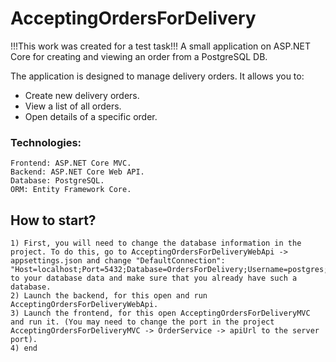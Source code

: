 # AcceptingOrdersForDelivery
!!!This work was created for a test task!!!
 A small application on ASP.NET Core for creating and viewing an order from a PostgreSQL DB.

 The application is designed to manage delivery orders. It allows you to:
- Create new delivery orders.
- View a list of all orders.
- Open details of a specific order.

### Technologies:
    Frontend: ASP.NET Core MVC.
    Backend: ASP.NET Core Web API.
    Database: PostgreSQL.
    ORM: Entity Framework Core.

## How to start?
    1) First, you will need to change the database information in the project. To do this, go to AcceptingOrdersForDeliveryWebApi -> appsettings.json and change "DefaultConnection": "Host=localhost;Port=5432;Database=OrdersForDelivery;Username=postgres;Password=1234" to your database data and make sure that you already have such a database.
    2) Launch the backend, for this open and run AcceptingOrdersForDeliveryWebApi.
    3) Launch the frontend, for this open AcceptingOrdersForDeliveryMVC and run it. (You may need to change the port in the project AcceptingOrdersForDeliveryMVC -> OrderService -> apiUrl to the server port).
    4) end

